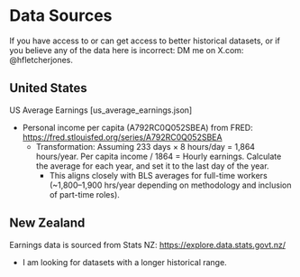# Data Sources
If you have access to or can get access to better historical datasets, or if you believe any of the data here is incorrect: DM me on X.com: @hfletcherjones.

## United States
US Average Earnings [us_average_earnings.json]
- Personal income per capita (A792RC0Q052SBEA) from FRED: https://fred.stlouisfed.org/series/A792RC0Q052SBEA
  - Transformation: Assuming 233 days × 8 hours/day = 1,864 hours/year.  Per capita income / 1864 = Hourly earnings. Calculate the average for each year, and set it to the last day of the year. 
    - This aligns closely with BLS averages for full-time workers (~1,800–1,900 hrs/year depending on methodology and inclusion of part-time roles).
 
  
## New Zealand 
Earnings data is sourced from Stats NZ: https://explore.data.stats.govt.nz/
- I am looking for datasets with a longer historical range. 
